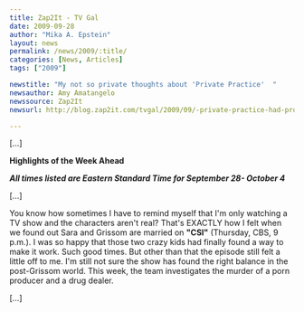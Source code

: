 ```yaml
---
title: Zap2It - TV Gal
date: 2009-09-28
author: "Mika A. Epstein"
layout: news
permalink: /news/2009/:title/
categories: [News, Articles]
tags: ["2009"]

newstitle: "My not so private thoughts about 'Private Practice'  "
newsauthor: Amy Amatangelo
newssource: Zap2It
newsurl: http://blog.zap2it.com/tvgal/2009/09/-private-practice-had-probably.html

---
```


[...]

**Highlights of the Week Ahead**

***All times listed are Eastern Standard Time for September 28- October 4***

[...]

You know how sometimes I have to remind myself that I'm only watching a TV show and the characters aren't real? That's EXACTLY how I felt when we found out Sara and Grissom are married on **"CSI"** (Thursday, CBS, 9 p.m.). I was so happy that those two crazy kids had finally found a way to make it work. Such good times. But other than that the episode still felt a little off to me. I'm still not sure the show has found the right balance in the post-Grissom world. This week, the team investigates the murder of a porn producer and a drug dealer.

[...]
